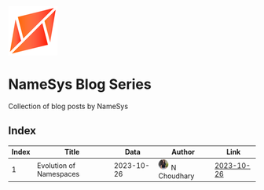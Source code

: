 ![](https://raw.githubusercontent.com/namesys-eth/ccip2-eth-resources/main/graphics/png/logo-tiny.png)
&nbsp;

# NameSys Blog Series

Collection of blog posts by NameSys

## Index

<div class="datatable-begin"></div>

| Index | Title                                 | Data       | Author      | Link       |
| ----- | ------------------------------------- | ---------- | ----------- | ---------- |
| 1     | Evolution of Namespaces               | 2023-10-26 | <img src="https://raw.githubusercontent.com/namesys-eth/ccip2-eth-resources/main/graphics/extra/nchoudhary.png" alt="nchoudhary" style="height: 20px; width:20px; margin-bottom:2px; margin-right:2px;"/> N Choudhary | [2023-10-26](https://blog.namesys.xyz/2023-10-26) |

<div class="datatable-end"></div>